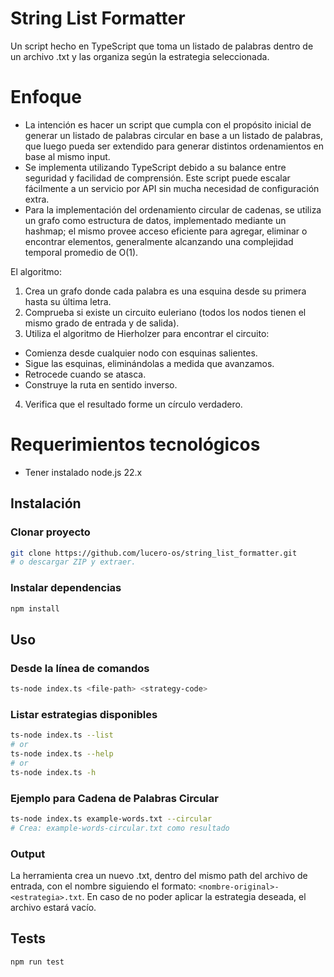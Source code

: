 # String List Formatter

Un script hecho en TypeScript que toma un listado de palabras dentro de un archivo .txt y las organiza según la estrategia seleccionada.

# Enfoque

- La intención es hacer un script que cumpla con el propósito inicial de generar un listado de palabras circular en base a un listado de palabras, que luego pueda ser extendido para generar distintos ordenamientos en base al mismo input.
- Se implementa utilizando TypeScript debido a su balance entre seguridad y facilidad de comprensión. Este script puede escalar fácilmente a un servicio por API sin mucha necesidad de configuración extra.
- Para la implementación del ordenamiento circular de cadenas, se utiliza un grafo como estructura de datos, implementado mediante un hashmap; el mismo provee acceso eficiente para agregar, eliminar o encontrar elementos, generalmente alcanzando una complejidad temporal promedio de O(1). 

El algoritmo:
1. Crea un grafo donde cada palabra es una esquina desde su primera hasta su última letra.
2. Comprueba si existe un circuito euleriano (todos los nodos tienen el mismo grado de entrada y de salida).
3. Utiliza el algoritmo de Hierholzer para encontrar el circuito:
- Comienza desde cualquier nodo con esquinas salientes.
- Sigue las esquinas, eliminándolas a medida que avanzamos.
- Retrocede cuando se atasca.
- Construye la ruta en sentido inverso.
4. Verifica que el resultado forme un círculo verdadero.

# Requerimientos tecnológicos

- Tener instalado node.js 22.x

## Instalación

### Clonar proyecto

```bash
git clone https://github.com/lucero-os/string_list_formatter.git
# o descargar ZIP y extraer.
```

### Instalar dependencias

```bash
npm install
```

## Uso

### Desde la línea de comandos

```bash
ts-node index.ts <file-path> <strategy-code>
```

### Listar estrategias disponibles

```bash
ts-node index.ts --list
# or
ts-node index.ts --help
# or
ts-node index.ts -h
```

### Ejemplo para Cadena de Palabras Circular

```bash
ts-node index.ts example-words.txt --circular
# Crea: example-words-circular.txt como resultado
```

### Output

La herramienta crea un nuevo .txt, dentro del mismo path del archivo de entrada, con el nombre siguiendo el formato: `<nombre-original>-<estrategia>.txt`. En caso de no poder aplicar la estrategia deseada, el archivo estará vacío.

## Tests

```bash
npm run test
```